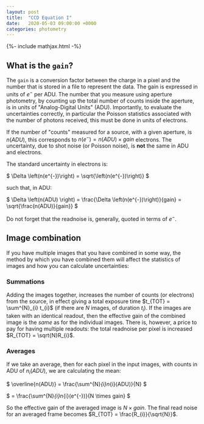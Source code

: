 ```yaml
---
layout: post
title:  "CCD Equation I"
date:   2020-05-03 09:00:00 +0000
categories: photometry
---
```

{%- include mathjax.html -%}


## What is the `gain`?

The `gain` is a conversion factor between the charge in a pixel and the number that is stored in a file to represent the data.  The gain is expressed in units of $e^{-}$ per ADU.  The number that you measure using aperture photometry, by counting up the total number of counts inside the aperture, is in units of "Analog-Digital Units" (ADU). Importantly, to evaluate the uncertainties correctly, in particular the Poisson statistics associated with the number of photons received, this must be done in units of electrons.

If the number of "counts" measured for a source, with a given aperture, is $n(ADU)$, this corresponds to $n(e^{-}) = n(ADU) \times gain$ electrons.  The uncertainty, due to shot noise (or Poisson noise), is **not** the same in ADU and electrons.

The standard uncertainty in electrons is:

$
\Delta \left(n(e^{-})\right) = \sqrt{\left(n(e^{-})\right)}
$

such that, in ADU:

$
\Delta \left(n(ADU) \right) = \frac{\Delta \left(n(e^{-})\right)}{gain} = \sqrt{\frac{n(ADU)}{gain}}
$

Do not forget that the readnoise is, generally, quoted in terms of $e^{-}$.


## Image combination

If you have multiple images that you have combined in some way, the method by which you have combined them will affect the statistics of images and how you can calculate uncertainties:

### Summations

Adding the images together, increases the number of counts (or electrons) from the source, in effect giving a total exposure time $t_{TOT} = \sum^{N}_{i} t_{i}$ (if there are $N$ images, of duration $t_{i}$).  If the images are taken with an identical readout, then the effective gain of the combined image is the _same_ as for the individual images.  There is, however, a price to pay for having multiple readouts: the total readnoise per pixel is increased $R_{TOT} = \sqrt{N}R_{i}$.

### Averages
If we take an average, then for each pixel in the input images, with counts in ADU of $n_{i}(ADU)$, we are calculating the mean:

$
\overline{n(ADU)} = \frac{\sum^{N}_{i}n_{i}(ADU)}{N}
$

$
= \frac{\sum^{N}_{i}n_{i}(e^{-})}{N \times gain}
$

So the effective gain of the averaged image is $N \times gain$.  The final read noise for an averaged frame becomes $R_{TOT} = \frac{R_{i}}{\sqrt{N}}$.
